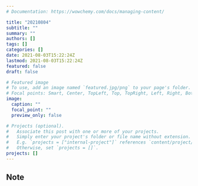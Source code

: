 ```yaml
---
# Documentation: https://wowchemy.com/docs/managing-content/

title: "20210804"
subtitle: ""
summary: ""
authors: []
tags: []
categories: []
date: 2021-08-03T15:22:24Z
lastmod: 2021-08-03T15:22:24Z
featured: false
draft: false

# Featured image
# To use, add an image named `featured.jpg/png` to your page's folder.
# Focal points: Smart, Center, TopLeft, Top, TopRight, Left, Right, BottomLeft, Bottom, BottomRight.
image:
  caption: ""
  focal_point: ""
  preview_only: false

# Projects (optional).
#   Associate this post with one or more of your projects.
#   Simply enter your project's folder or file name without extension.
#   E.g. `projects = ["internal-project"]` references `content/project/deep-learning/index.md`.
#   Otherwise, set `projects = []`.
projects: []
---
```


## Note

